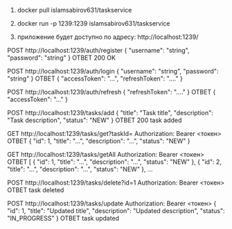 1. docker pull islamsabirov631/taskservice
2. docker run -p 1239:1239 islamsabirov631/taskservice

3. приложение будет доступно по адресу: http://localhost:1239/



POST http://localhost:1239/auth/register
{
  "username": "string",
  "password": "string"
}
ОТВЕТ
200 OK


POST http://localhost:1239/auth/login 
{
  "username": "string",
  "password": "string"
}
ОТВЕТ
{
  "accessToken": "...",
  "refreshToken": "...."
}



POST http://localhost:1239/auth/refresh
{
  "refreshToken": "...."
}
ОТВЕТ
{
  "accessToken": "..."
}




POST http://localhost:1239/tasks/add
{
  "title": "Task title",
  "description": "Task description",
  "status": "NEW"
}
ОТВЕТ
200 task added


GET http://localhost:1239/tasks/get?taskId=
Authorization: Bearer <токен>
ОТВЕТ
{
  "id": 1,
  "title": "...",
  "description": "...",
  "status": "NEW"
}



GET http://localhost:1239/tasks/getAll
Authorization: Bearer <токен>
ОТВЕТ
[
{
  "id": 1,
  "title": "...",
  "description": "...",
  "status": "NEW"
},
{
  "id": 2,
  "title": "...",
  "description": "...",
  "status": "NEW"
},
...



POST http://localhost:1239/tasks/delete?id=1
Authorization: Bearer <токен>
ОТВЕТ
task deleted


POST http://localhost:1239/tasks/update
Authorization: Bearer <токен>
{
  "id": 1,
  "title": "Updated title",
  "description": "Updated description",
  "status": "IN_PROGRESS"
}
ОТВЕТ
task updated




